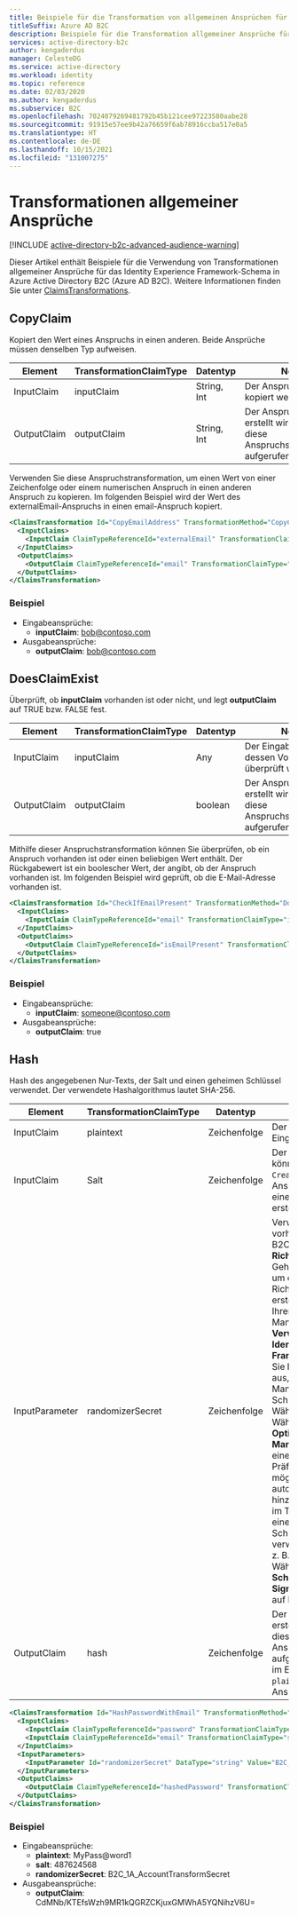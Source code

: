 ```yaml
---
title: Beispiele für die Transformation von allgemeinen Ansprüchen für benutzerdefinierte Richtlinien
titleSuffix: Azure AD B2C
description: Beispiele für die Transformation allgemeiner Ansprüche für das Schema des Frameworks für die Identitätsfunktion (Identity Experience Framework, IEF) von Azure Active Directory B2C.
services: active-directory-b2c
author: kengaderdus
manager: CelesteDG
ms.service: active-directory
ms.workload: identity
ms.topic: reference
ms.date: 02/03/2020
ms.author: kengaderdus
ms.subservice: B2C
ms.openlocfilehash: 7024079269481792b45b121cee97223580aabe28
ms.sourcegitcommit: 91915e57ee9b42a76659f6ab78916ccba517e0a5
ms.translationtype: HT
ms.contentlocale: de-DE
ms.lasthandoff: 10/15/2021
ms.locfileid: "131007275"
---
```

# <a name="general-claims-transformations"></a>Transformationen allgemeiner Ansprüche

[!INCLUDE [active-directory-b2c-advanced-audience-warning](../../includes/active-directory-b2c-advanced-audience-warning.md)]

Dieser Artikel enthält Beispiele für die Verwendung von Transformationen allgemeiner Ansprüche für das Identity Experience Framework-Schema in Azure Active Directory B2C (Azure AD B2C). Weitere Informationen finden Sie unter [ClaimsTransformations](claimstransformations.md).

## <a name="copyclaim"></a>CopyClaim

Kopiert den Wert eines Anspruchs in einen anderen. Beide Ansprüche müssen denselben Typ aufweisen.

| Element | TransformationClaimType | Datentyp | Notizen |
| ---- | ----------------------- | --------- | ----- |
| InputClaim | inputClaim | String, Int | Der Anspruchstyp, der kopiert werden soll. |
| OutputClaim | outputClaim | String, Int | Der Anspruchstyp, der erstellt wird, nachdem diese Anspruchstransformation aufgerufen wurde. |

Verwenden Sie diese Anspruchstransformation, um einen Wert von einer Zeichenfolge oder einem numerischen Anspruch in einen anderen Anspruch zu kopieren. Im folgenden Beispiel wird der Wert des externalEmail-Anspruchs in einen email-Anspruch kopiert.

```xml
<ClaimsTransformation Id="CopyEmailAddress" TransformationMethod="CopyClaim">
  <InputClaims>
    <InputClaim ClaimTypeReferenceId="externalEmail" TransformationClaimType="inputClaim"/>
  </InputClaims>
  <OutputClaims>
    <OutputClaim ClaimTypeReferenceId="email" TransformationClaimType="outputClaim"/>
  </OutputClaims>
</ClaimsTransformation>
```

### <a name="example"></a>Beispiel

- Eingabeansprüche:
    - **inputClaim**: bob@contoso.com
- Ausgabeansprüche:
    - **outputClaim**: bob@contoso.com

## <a name="doesclaimexist"></a>DoesClaimExist

Überprüft, ob **inputClaim** vorhanden ist oder nicht, und legt **outputClaim** auf TRUE bzw. FALSE fest.

| Element | TransformationClaimType | Datentyp | Notizen |
| ---- | ----------------------- | --------- | ----- |
| InputClaim | inputClaim |Any | Der Eingabeanspruch, dessen Vorhandensein überprüft werden muss. |
| OutputClaim | outputClaim | boolean | Der Anspruchstyp, der erstellt wird, nachdem diese Anspruchstransformation aufgerufen wurde. |

Mithilfe dieser Anspruchstransformation können Sie überprüfen, ob ein Anspruch vorhanden ist oder einen beliebigen Wert enthält. Der Rückgabewert ist ein boolescher Wert, der angibt, ob der Anspruch vorhanden ist. Im folgenden Beispiel wird geprüft, ob die E-Mail-Adresse vorhanden ist.

```xml
<ClaimsTransformation Id="CheckIfEmailPresent" TransformationMethod="DoesClaimExist">
  <InputClaims>
    <InputClaim ClaimTypeReferenceId="email" TransformationClaimType="inputClaim" />
  </InputClaims>
  <OutputClaims>
    <OutputClaim ClaimTypeReferenceId="isEmailPresent" TransformationClaimType="outputClaim" />
  </OutputClaims>
</ClaimsTransformation>
```

### <a name="example"></a>Beispiel

- Eingabeansprüche:
  - **inputClaim**: someone@contoso.com
- Ausgabeansprüche:
  - **outputClaim**: true

## <a name="hash"></a>Hash

Hash des angegebenen Nur-Texts, der Salt und einen geheimen Schlüssel verwendet. Der verwendete Hashalgorithmus lautet SHA-256.

| Element | TransformationClaimType | Datentyp | Notizen |
| ---- | ----------------------- | --------- | ----- |
| InputClaim | plaintext | Zeichenfolge | Der zu verschlüsselnde Eingabeanspruch |
| InputClaim | Salt | Zeichenfolge | Der Salt-Parameter. Sie können mit der `CreateRandomString`-Anspruchstransformation einen Zufallswert erstellen. |
| InputParameter | randomizerSecret | Zeichenfolge | Verweist auf einen vorhandenen Azure AD B2C-**Richtlinienschlüssel**. Gehen Sie wie folgt vor, um einen neuen Richtlinienschlüssel zu erstellen: Wählen Sie in Ihrem Azure AD B2C-Mandanten unter **Verwalten** die Option **Identity Experience Framework** aus. Wählen Sie **Richtlinienschlüssel** aus, um die in Ihrem Mandanten verfügbaren Schlüssel anzuzeigen. Wählen Sie **Hinzufügen**. Wählen Sie unter **Optionen** den Eintrag **Manuell** aus. Geben Sie einen Namen an (das Präfix *B2C_1A_* wird möglicherweise automatisch hinzugefügt). Geben Sie im Textfeld **Geheimnis** einen geheimen Schlüssel ein, der verwendet werden soll, z. B. „1234567890“. Wählen Sie unter **Schlüsselverwendung** **Signatur** aus. Klicken Sie auf **Erstellen**. |
| OutputClaim | hash | Zeichenfolge | Der Anspruchstyp, der erstellt wird, nachdem diese Anspruchstransformation aufgerufen wurde. Der im Eingabeanspruch `plaintext` konfigurierte Anspruch. |

```xml
<ClaimsTransformation Id="HashPasswordWithEmail" TransformationMethod="Hash">
  <InputClaims>
    <InputClaim ClaimTypeReferenceId="password" TransformationClaimType="plaintext" />
    <InputClaim ClaimTypeReferenceId="email" TransformationClaimType="salt" />
  </InputClaims>
  <InputParameters>
    <InputParameter Id="randomizerSecret" DataType="string" Value="B2C_1A_AccountTransformSecret" />
  </InputParameters>
  <OutputClaims>
    <OutputClaim ClaimTypeReferenceId="hashedPassword" TransformationClaimType="hash" />
  </OutputClaims>
</ClaimsTransformation>
```

### <a name="example"></a>Beispiel

- Eingabeansprüche:
  - **plaintext**: MyPass@word1
  - **salt**: 487624568
  - **randomizerSecret**: B2C_1A_AccountTransformSecret
- Ausgabeansprüche:
  - **outputClaim**: CdMNb/KTEfsWzh9MR1kQGRZCKjuxGMWhA5YQNihzV6U=
